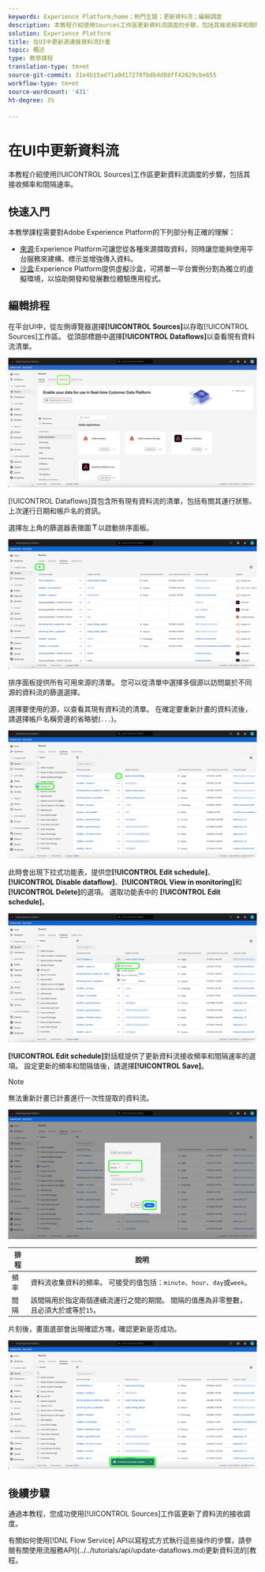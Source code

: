 ```yaml
---
keywords: Experience Platform;home；熱門主題；更新資料流；編輯調度
description: 本教程介紹使用Sources工作區更新資料流調度的步驟，包括其接收頻率和間隔速率。
solution: Experience Platform
title: 在UI中更新源連接資料流計畫
topic: 概述
type: 教學課程
translation-type: tm+mt
source-git-commit: 31e4b15ad71a0d17278fbdb4d88ff42029cbe655
workflow-type: tm+mt
source-wordcount: '431'
ht-degree: 3%

---
```



# 在UI中更新資料流

本教程介紹使用[!UICONTROL Sources]工作區更新資料流調度的步驟，包括其接收頻率和間隔速率。

## 快速入門

本教學課程需要對Adobe Experience Platform的下列部分有正確的理解：

- [來源](../../home.md):Experience Platform可讓您從各種來源擷取資料，同時讓您能夠使用平台服務來建構、標示並增強傳入資料。
- [沙盒](../../../sandboxes/home.md):Experience Platform提供虛擬沙盒，可將單一平台實例分割為獨立的虛擬環境，以協助開發和發展數位體驗應用程式。

## 編輯排程

在平台UI中，從左側導覽器選擇&#x200B;**[!UICONTROL Sources]**&#x200B;以存取[!UICONTROL Sources]工作區。 從頂部標題中選擇&#x200B;**[!UICONTROL Dataflows]**&#x200B;以查看現有資料流清單。

![目錄](../../images/tutorials/update-dataflows/catalog.png)

[!UICONTROL Dataflows]頁包含所有現有資料流的清單，包括有關其運行狀態、上次運行日期和帳戶名的資訊。

選擇左上角的篩選器表徵圖![filter](../../images/tutorials/update/filter.png)以啟動排序面板。

![filter-dataflows](../../images/tutorials/update-dataflows/filter-dataflows.png)

排序面板提供所有可用來源的清單。 您可以從清單中選擇多個源以訪問屬於不同源的資料流的篩選選擇。

選擇要使用的源，以查看其現有資料流的清單。 在確定要重新計畫的資料流後，請選擇帳戶名稱旁邊的省略號(`...`)。

![重新排程](../../images/tutorials/update-dataflows/reschedule.png)

此時會出現下拉式功能表，提供您&#x200B;**[!UICONTROL Edit schedule]**、**[!UICONTROL Disable dataflow]**、**[!UICONTROL View in monitoring]**&#x200B;和&#x200B;**[!UICONTROL Delete]**&#x200B;的選項。 選取功能表中的 **[!UICONTROL Edit schedule]**。

![編輯——排程](../../images/tutorials/update-dataflows/edit-schedule.png)

**[!UICONTROL Edit schedule]**&#x200B;對話框提供了更新資料流接收頻率和間隔速率的選項。 設定更新的頻率和間隔值後，請選擇&#x200B;**[!UICONTROL Save]**。

>[!NOTE]
>
>無法重新計畫已計畫進行一次性提取的資料流。

![schedule-dialog-box](../../images/tutorials/update-dataflows/schedule-dialog-box.png)

| 排程 | 說明 |
| ---------- | ----------- |
| 頻率 | 資料流收集資料的頻率。 可接受的值包括：`minute`、`hour`、`day`或`week`。 |
| 間隔 | 該間隔用於指定兩個連續流運行之間的期間。 間隔的值應為非零整數，且必須大於或等於`15`。 |

片刻後，畫面底部會出現確認方塊，確認更新是否成功。

![schedule-confirm](../../images/tutorials/update-dataflows/schedule-confirm.png)

## 後續步驟

通過本教程，您成功使用[!UICONTROL Sources]工作區更新了資料流的接收調度。

有關如何使用[!DNL Flow Service] API以寫程式方式執行這些操作的步驟，請參閱有關使用流服務API](../../tutorials/api/update-dataflows.md)更新資料流的[教程。